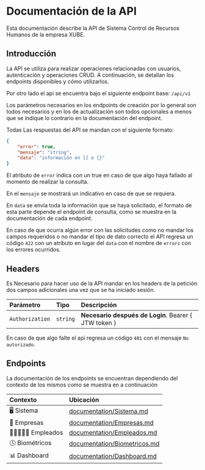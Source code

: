 # Documentación de la API

Esta documentación describe la API de Sistema Control de Recursos Humanos de la empresa XUBE.

## Introducción

La API se utiliza para realizar operaciones relacionadas con usuarios, autenticación y operaciones CRUD. A continuación, se detallan los endpoints disponibles y cómo utilizarlos.

Por otro lado el api se encuentra bajo el siguiente endpoint base: `/api/v1`

Los parámetros necesarios en los endpoints de creación por lo general son todos necesarios y en los de actualización son todos opcionales a menos que se indique lo contrario en la documentación del endpoint.

Todas Las respuestas del API se mandan con el siguiente formato:

```json
{
    "error": true,
    "mensaje": "string",
    "data": "información en [] o {}"
}
```

El atributo de `error` indica con un true en caso de que algo haya fallado al momento de realizar la consulta.

En el `mensaje` se mostrará un indicativo en caso de que se requiera.

En `data` se envía toda la información que se haya solicitado, el formato de esta parte depende el endpoint de consulta, como se muestra en la documentación de cada endpoint.

En caso de que ocurra algún error con las solicitudes como no mandar los campos requeridos o no mandar el tipo de dato correcto el API regresa un código `422` con un atributo en lugar del `data` con el nombre de `errors` con los errores ocurridos.

## Headers

Es Necesario para hacer uso de la API mandar en los headers de la petición dos campos adicionales una vez que se ha iniciado sesión.

| Parámetro       | Tipo     | Descripción                                          |
| :-------------- | :------- | :--------------------------------------------------- |
| `Authorization` | `string` | **Necesario después de Login**. Bearer { JTW token } |

En caso de que algo falte el api regresa un código `401` con el mensaje `No autorizado`.

## Endpoints

La documentación de los endpoints se encuentran dependiendo del contexto de los mismos como se muestra en a continuación

| Contexto           | Ubicación                                                                                                    |
| :----------------- | :----------------------------------------------------------------------------------------------------------- |
| 🖥 Sistema          | [documentation/Sistema.md](https://github.com/C4ncino/HR_Service/blob/main/documentation/Sistema.md)         |
| 🏢 Empresas        | [documentation/Empresas.md](https://github.com/C4ncino/HR_Service/blob/main/documentation/Empresas.md)       |
| 👩🏼‍🤝‍🧑🏻 Empleados | [documentation/Empleados.md](https://github.com/C4ncino/HR_Service/blob/main/documentation/Empleados.md)     |
| 🕓 Biométricos     | [documentation/Biometricos.md](https://github.com/C4ncino/HR_Service/blob/main/documentation/Biometricos.md) |
| 📊 Dashboard       | [documentation/Dashboard.md](https://github.com/C4ncino/HR_Service/blob/main/documentation/Dashboard.md)     |

